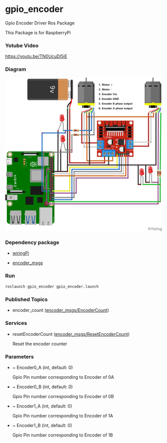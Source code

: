 # gpio_encoder

Gpio Encoder Driver Ros Package

This Package is for RaspberryPi

### Yotube Video

https://youtu.be/TN0UcuDl5jE

### Diagram

![gpio_encoder_diagram](./diagram/gpio_encoder.png)

### Dependency package
- [wiringPi](http://wiringpi.com/download-and-install/)

- [encoder_msgs](https://github.com/PigeonSensei/pigeon_encoder_driver/tree/master/encoder_msgs)

### Run

```bash
roslaunch gpio_encoder gpio_encoder.launch
```

### Published Topics

- encoder_count ([encoder_msgs/EncoderCount](https://github.com/PigeonSensei/pigeon_encoder_driver/blob/master/encoder_msgs/msg/EncoderCount.msg))

### Services
- resetEncoderCount ([encoder_msgs/ResetEncoderCount](https://github.com/PigeonSensei/pigeon_encoder_driver/blob/master/encoder_msgs/srv/ResetEncoderCount.srv))

  Reset the encoder counter

### Parameters

- ~ Encoder0_A (int, default: 0)

  Gpio Pin number corresponding to Encoder of 0A
  
- ~ Encoder0_B (int, default: 0)

  Gpio Pin number corresponding to Encoder of 0B

- ~ Encoder1_A (int, default: 0)

  Gpio Pin number corresponding to Encoder of 1A
  
- ~ Encoder1_B (int, default: 0)

  Gpio Pin number corresponding to Encoder of 1B
  
  
